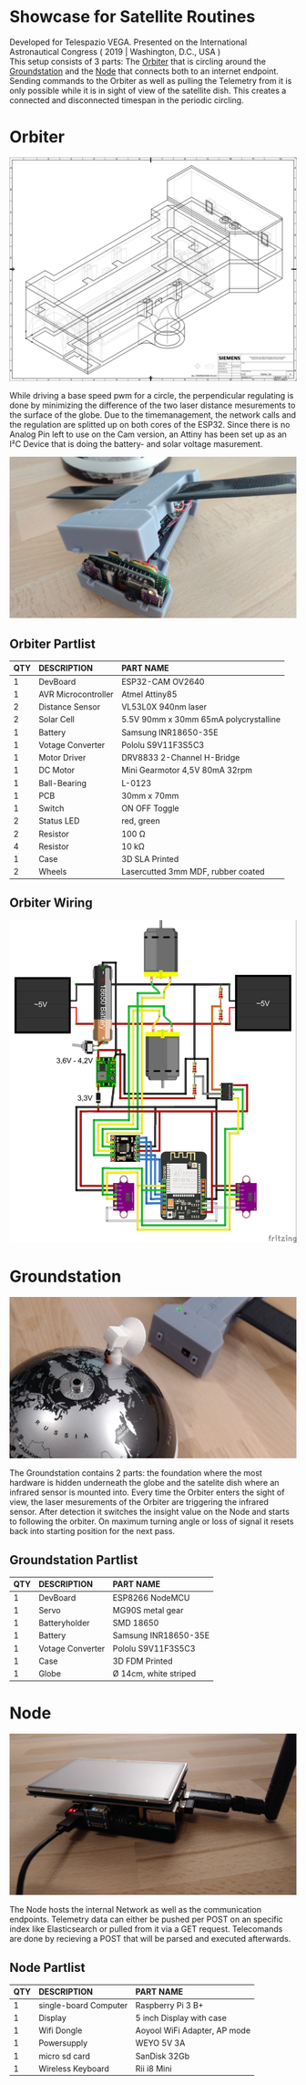# Showcase for Satellite Routines
Developed for Telespazio VEGA. Presented on the International Astronautical Congress ( 2019 | Washington, D.C., USA )<br>
This setup consists of 3 parts: The [Orbiter](#orbiter) that is circling around the [Groundstation](#groundstation) and the [Node](#node) that connects both to an internet endpoint. Sending commands to the Orbiter as well as pulling the Telemetry from it is only possible while it is in sight of view of the satellite dish. This creates a connected and disconnected timespan in the periodic circling.

# Orbiter
![alt text](docs/img/drawing_isometric-1kqkhj.png)

While driving a base speed pwm for a circle, the perpendicular regulating is done by minimizing the difference of the two laser distance mesurements to the surface of the globe. Due to the timemanagement, the network calls and the regulation are splitted up on both cores of the ESP32. Since there is no Analog Pin left to use on the Cam version, an Attiny has been set up as an I²C Device that is doing the battery- and solar voltage masurement.

![alt text](docs/img/img_20191014_145444v6kib.jpg)

## Orbiter Partlist
 
|QTY|	DESCRIPTION	|PART NAME|
| :---   | :---   | :---   |
|1|	DevBoard|	ESP32-CAM OV2640 |
|1|	AVR Microcontroller|	Atmel Attiny85|
|2|	Distance Sensor|VL53L0X 940nm laser|
|2|	Solar Cell|	5.5V 90mm x 30mm 65mA polycrystalline|
|1|	Battery|	Samsung INR18650-35E|
|1|	Votage Converter|	Pololu S9V11F3S5C3 |
|1|	Motor Driver| DRV8833 2-Channel H-Bridge|
|1|	DC Motor| Mini Gearmotor 4,5V 80mA 32rpm|
|1|	Ball-Bearing| L-0123|
|1|	PCB| 30mm x 70mm|
|1|	Switch| ON OFF Toggle|
|2|	Status LED | red, green|
|2|	Resistor| 100 Ω|
|4|	Resistor| 10 kΩ|
|1| Case| 3D SLA Printed |
|2| Wheels| Lasercutted 3mm MDF, rubber coated |

## Orbiter Wiring

![alt text](docs/img/sjcjx55cc4ke6.png)

# Groundstation

![alt text](docs/img/img_20191014_234358mgkrl.jpg)

The Groundstation contains 2 parts: the foundation where the most hardware is hidden underneath the globe and the satelite dish where an infrared sensor is mounted into. Every time the Orbiter enters the sight of view, the laser mesurements of the Orbiter are triggering the infrared sensor. After detection it switches the insight value on the Node and starts to following the orbiter. On maximum turning angle or loss of signal it resets back into starting position for the next pass.

## Groundstation Partlist
 
|QTY|	DESCRIPTION	|PART NAME|
| :---   | :---   | :---   |
|1|	DevBoard|	ESP8266 NodeMCU |
|1| Servo| MG90S metal gear |
|1|	Batteryholder | SMD 18650|
|1|	Battery|	Samsung INR18650-35E|
|1|	Votage Converter|	Pololu S9V11F3S5C3 |
|1| Case | 3D FDM Printed |
|1| Globe | Ø 14cm, white striped |

# Node

![alt text](docs/img/img_20191014_234754a8j5m.jpg)

The Node hosts the internal Network as well as the communication endpoints. Telemetry data can either be pushed per POST on an specific index like Elasticsearch or pulled from it via a GET request. Telecomands are done by recieving a POST that will be parsed and executed afterwards. 

## Node Partlist
 
|QTY|	DESCRIPTION	|PART NAME|
| :---   | :---   | :---   |
|1|	single-board Computer|	Raspberry Pi 3 B+ |
|1| Display| 5 inch Display with case |
|1|	Wifi Dongle | Aoyool WiFi Adapter, AP mode|
|1|	Powersupply |	WEYO 5V 3A |
|1|	micro sd card |	SanDisk 32Gb |
|1|	Wireless Keyboard  |	Rii i8 Mini |
